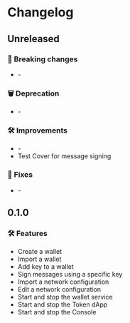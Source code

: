 # Changelog

## Unreleased

### 🚨 Breaking changes

- [](https://github.com/vegaprotocol/vegawallet-desktop/pull/) -

### 🗑️ Deprecation

- [](https://github.com/vegaprotocol/vegawallet-desktop/pull/) -

### 🛠 Improvements

- [](https://github.com/vegaprotocol/vegawallet-desktop/pull/) -
- Test Cover for message signing

### 🐛 Fixes

- [](https://github.com/vegaprotocol/vegawallet-desktop/pull/) -

## 0.1.0

### 🛠 Features
- Create a wallet
- Import a wallet
- Add key to a wallet
- Sign messages using a specific key
- Import a network configuration
- Edit a network configuration
- Start and stop the wallet service
- Start and stop the Token dApp
- Start and stop the Console
